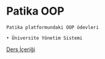 # Patika OOP

```
Patika platformundaki OOP ödevleri

• Üniversite Yönetim Sistemi

```
[Ders İçeriği](https://app.patika.dev/courses/oop)

